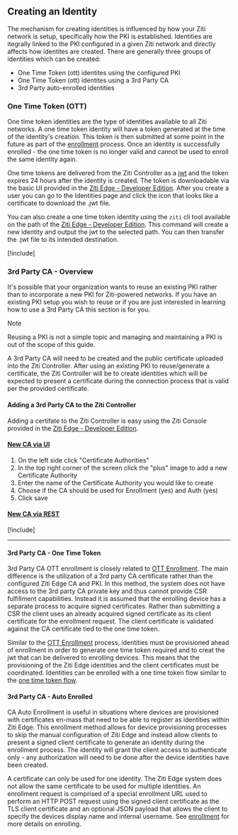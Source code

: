 ## Creating an Identity

The mechanism for creating identities is influenced by how your Ziti network is setup, specifically how the PKI is
established. Identities are itegrally linked to the PKI configured in a given Ziti network and directly affects how
identites are created. There are generally three groups of identities which can be created:

* One Time Token (ott) identites using the configured PKI
* One Time Token (ott) identites using a 3rd Party CA
* 3rd Party auto-enrolled identities

### One Time Token (OTT)

One time token identities are the type of identities available to all Ziti networks.  A one time token identity will
have a token generated at the time of the identity's creation.  This token is then submitted at some point in the future
as part of the [enrollment](./enrolling.md) process.  Once an identity is successfully enrolled - the one time token is
no longer valid and cannot be used to enroll the same identity again.  

One time tokens are delivered from the Ziti Controller as a [jwt](https://tools.ietf.org/html/rfc7519) and the token
expires 24 hours after the identity is created.  The token is downloadable via the basic UI provided in the [Ziti Edge -
Developer Edition](./intentionally_broken_link_to_ami.md). After you create a user you can go to the Identities page and
click the icon that looks like a certificate to download the .jwt file.

You can also create a one time token identity using the `ziti` cli tool available on the path of the [Ziti Edge -
Developer Edition](./intentionally_broken_link_to_ami.md).  This command will create a new identity and output the jwt
to the selected path. You can then transfer the .jwt file to its intended destination.

[!include[](../cli-snippets/create-identity.md)]

### 3rd Party CA - Overview

It's possible that your organization wants to reuse an existing PKI rather than to incorporate a new PKI for
Ziti-powered networks. If you have an existing PKI setup you wish to reuse or if you are just interested in learning how
to use a 3rd Party CA this section is for you.

> [!NOTE]
Reusing a PKI is not a simple topic and managing and maintaining a PKI is out of the scope of this guide.

A 3rd Party CA will need to be created and the public certificate uploaded into the Ziti Controller. After using an
existing PKI to reuse/generate a certificate, the Ziti Controller will be to create identities which will be expected to
present a certificate during the connection process that is valid per the provided certificate.

#### Adding a 3rd Party CA to the Ziti Controller

Adding a certifate to the Ziti Controller is easy using the Ziti Console provided in the [Ziti Edge -
Developer Edition](./intentionally_broken_link_to_ami.md).

#### [New CA via UI](#tab/tabid-new-ca-ui)

1. On the left side click "Certificate Authorities"
1. In the top right corner of the screen click the "plus" image to add a new Certificate Authority
1. Enter the name of the Certificate Authority you would like to create
1. Choose if the CA should be used for Enrollment (yes) and Auth (yes)
1. Click save

#### [New CA via REST](#tab/tabid-new-ca-cli)

[!include[](../../api/rest/create-ca-json.md)]

***

#### 3rd Party CA - One Time Token

3rd Party CA OTT enrollment is closely related to [OTT Enrollment](#one-time-token-ott). The main difference is the
utilization of a 3rd party CA certificate rather than the configured Ziti Edge CA and PKI. In this method, the system
does not have access to the 3rd party CA private key and thus cannot provide CSR fulfillment capabilities. Instead it is
assumed that the enrolling device has a separate process to acquire signed certificates. Rather than submitting a CSR
the client uses an already acquired signed certificate as its client certificate for the enrollment request. The client
certificate is validated against the CA certificate tied to the one time token.

Similar to the [OTT Enrollment](#one-time-token-ott) process, identities must be provisioned ahead of enrollment in
order to generate one time token required and to creat the jwt that can be delivered to enrolling devices. This means
that the provisioning of the Ziti Edge identities and the client certificates must be coordinated. Identities can be enrolled with a one time token flow similar to the [one time token flow](#one-time-token-ott).

#### 3rd Party CA - Auto Enrolled

CA Auto Enrollment is useful in situations where devices are provisioned with certificates en-mass that need to be able
to register as identities within Ziti Edge. This enrollment method allows for device provisioning processes to skip the
manual configuration of Ziti Edge and instead allow clients to present a signed client certificate to generate an
identity during the enrollment process. The identity will grant the client access to authenticate only - any
authorization will need to be done after the device identities have been created.

A certificate can only be used for one identity. The Ziti Edge system does not allow the same certificate to be used for
multiple identities. An enrollment request is comprised of a special enrollment URL used to perform an HTTP POST request
using the signed client certificate as the TLS client certificate and an optional JSON payload that allows the client to
specify the devices display name and internal username. See [enrollment](./enrolling.md) for more details on enrolling.
